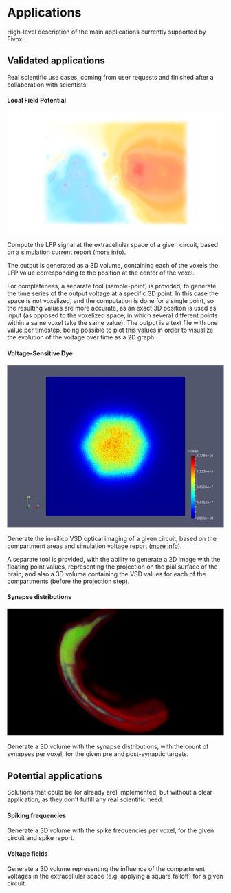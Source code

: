 Applications
============

High-level description of the main applications currently supported by Fivox.

## Validated applications

Real scientific use cases, coming from user requests and finished after a
collaboration with scientists:

#### Local Field Potential

![](/doc/images/application_lfp.png "Local Field Potential")

Compute the LFP signal at the extracellular space of a given circuit, based on
a simulation current report
([more info](https://en.wikipedia.org/wiki/Local_field_potential)).

The output is generated as a 3D volume, containing each of the voxels the LFP
value corresponding to the position at the center of the voxel.

For completeness, a separate tool (sample-point) is provided, to generate the
time series of the output voltage at a specific 3D point. In this case the space
is not voxelized, and the computation is done for a single point, so the
resulting values are more accurate, as an exact 3D position is used as input
(as opposed to the voxelized space, in which several different points within a
same voxel take the same value). The output is a text file with one value per
timestep, being possible to plot this values in order to visualize the evolution
of the voltage over time as a 2D graph.


#### Voltage-Sensitive Dye

![](/doc/images/application_vsd.png "Voltage-Sensitive Dye")

Generate the in-silico VSD optical imaging of a given circuit, based on the
compartment areas and simulation voltage report
([more info](https://en.wikipedia.org/wiki/Voltage-sensitive_dye)).

A separate tool is provided, with the ability to generate a 2D image with the
floating point values, representing the projection on the pial surface of the
brain; and also a 3D volume containing the VSD values for each of the
compartments (before the projection step).


#### Synapse distributions

![](/doc/images/application_synapses.png "Synapse distributions")

Generate a 3D volume with the synapse distributions, with the count of synapses
per voxel, for the given pre and post-synaptic targets.


## Potential applications

Solutions that could be (or already are) implemented, but without a clear
application, as they don't fulfill any real scientific need:

#### Spiking frequencies

Generate a 3D volume with the spike frequencies per voxel, for the given
circuit and spike report.


#### Voltage fields

Generate a 3D volume representing the influence of the compartment voltages in
the extracellular space (e.g. applying a square falloff) for a given circuit.
